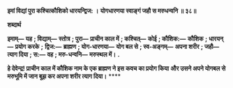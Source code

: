 **इमां विद्यां पुरा कश्चित्कौशिको धारयन्द्विज: ।** **योगधारणया स्वाङ्गं जहौ स मरुधन्वनि ॥ ३८॥** 

**शब्दार्थ** 

**इमाम्—** **यह** **; विद्याम्—** **स्तोत्र** **; पुरा—** **प्राचीन काल में** **; कश्चित्—** **कोई** **; कौशिक:—** **कौशिक** **; धारयन्—** **प्रयोग करके** **;** **द्विज:—** **ब्राह्मण** **; योग-धारणया—** **योग बल से** **; स्व-अङ्गम्—** **अपना शरीर** **; जहौ—** **त्याग दिया** **; स:—** **वह** **; मरु-धन्वनि—** **मरुस्थल में।** **.** 

**हे देवेन्द्र! प्राचीन काल में कौशिक नाम के एक ब्राह्मण ने इस कवच का प्रयोग किया** **और उसने अपने योगबल से मरुभूमि में जान बूझ कर अपना शरीर त्याग दिया।** **** 